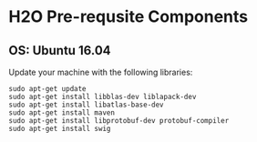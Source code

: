 # H2O Pre-requsite Components #


## OS: Ubuntu 16.04  ##

Update your machine with the following libraries:

```
sudo apt-get update
sudo apt-get install libblas-dev liblapack-dev
sudo apt-get install libatlas-base-dev
sudo apt-get install maven
sudo apt-get install libprotobuf-dev protobuf-compiler
sudo apt-get install swig
```



